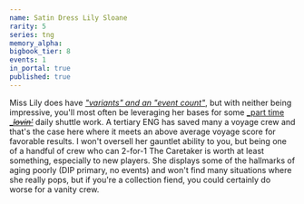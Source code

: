 ```yaml
---
name: Satin Dress Lily Sloane
rarity: 5
series: tng
memory_alpha:
bigbook_tier: 8
events: 1
in_portal: true
published: true
---
```


Miss Lily does have [_"variants" and an "event count"_](https://www.youtube.com/watch?v=nXM9GJRCqQY), but with neither being impressive, you'll most often be leveraging her bases for some [_part time _](https://www.youtube.com/watch?v=rCBGKzpxsBU)[~~_lovin'_~~](https://www.youtube.com/watch?v=rCBGKzpxsBU) daily shuttle work. A tertiary ENG has saved many a voyage crew and that's the case here where it meets an above average voyage score for favorable results. I won't oversell her gauntlet ability to you, but being one of a handful of crew who can 2-for-1 The Caretaker is worth at least something, especially to new players. She displays some of the hallmarks of aging poorly (DIP primary, no events) and won't find many situations where she really pops, but if you're a collection fiend, you could certainly do worse for a vanity crew.
